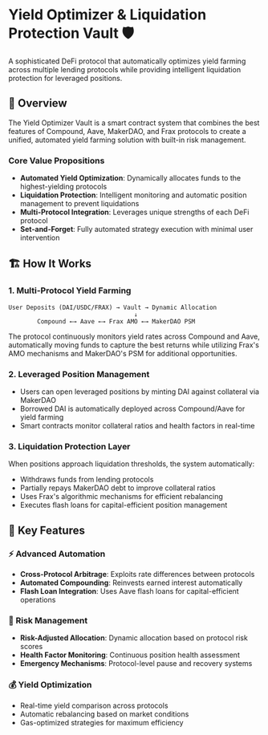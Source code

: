 # Yield Optimizer & Liquidation Protection Vault 🛡️

A sophisticated DeFi protocol that automatically optimizes yield farming across multiple lending protocols while providing intelligent liquidation protection for leveraged positions.

## 🎯 Overview

The Yield Optimizer Vault is a smart contract system that combines the best features of Compound, Aave, MakerDAO, and Frax protocols to create a unified, automated yield farming solution with built-in risk management.

### Core Value Propositions
- **Automated Yield Optimization**: Dynamically allocates funds to the highest-yielding protocols
- **Liquidation Protection**: Intelligent monitoring and automatic position management to prevent liquidations
- **Multi-Protocol Integration**: Leverages unique strengths of each DeFi protocol
- **Set-and-Forget**: Fully automated strategy execution with minimal user intervention

## 🏗️ How It Works

### 1. Multi-Protocol Yield Farming
```
User Deposits (DAI/USDC/FRAX) → Vault → Dynamic Allocation
                                   ↓
        Compound ←→ Aave ←→ Frax AMO ←→ MakerDAO PSM
```

The protocol continuously monitors yield rates across Compound and Aave, automatically moving funds to capture the best returns while utilizing Frax's AMO mechanisms and MakerDAO's PSM for additional opportunities.

### 2. Leveraged Position Management
- Users can open leveraged positions by minting DAI against collateral via MakerDAO
- Borrowed DAI is automatically deployed across Compound/Aave for yield farming
- Smart contracts monitor collateral ratios and health factors in real-time

### 3. Liquidation Protection Layer
When positions approach liquidation thresholds, the system automatically:
- Withdraws funds from lending protocols
- Partially repays MakerDAO debt to improve collateral ratios
- Uses Frax's algorithmic mechanisms for efficient rebalancing
- Executes flash loans for capital-efficient position management

## 🚀 Key Features

### ⚡ Advanced Automation
- **Cross-Protocol Arbitrage**: Exploits rate differences between protocols
- **Automated Compounding**: Reinvests earned interest automatically
- **Flash Loan Integration**: Uses Aave flash loans for capital-efficient operations

### 🎯 Risk Management
- **Risk-Adjusted Allocation**: Dynamic allocation based on protocol risk scores
- **Health Factor Monitoring**: Continuous position health assessment
- **Emergency Mechanisms**: Protocol-level pause and recovery systems

### 💰 Yield Optimization
- Real-time yield comparison across protocols
- Automatic rebalancing based on market conditions
- Gas-optimized strategies for maximum efficiency
